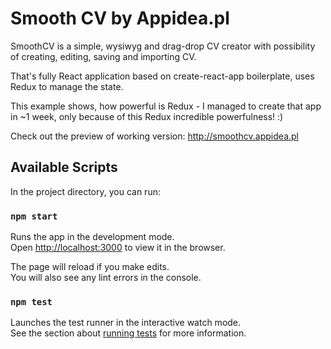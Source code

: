 # Smooth CV by Appidea.pl

SmoothCV is a simple, wysiwyg and drag-drop CV creator with possibility of creating, editing, saving and importing CV.

That's fully React application based on create-react-app boilerplate, uses Redux to manage the state.

This example shows, how powerful is Redux - I managed to create that app in ~1 week, only because of this Redux incredible powerfulness! :)

Check out the preview of working version: http://smoothcv.appidea.pl

## Available Scripts

In the project directory, you can run:

### `npm start`

Runs the app in the development mode.<br>
Open [http://localhost:3000](http://localhost:3000) to view it in the browser.

The page will reload if you make edits.<br>
You will also see any lint errors in the console.

### `npm test`

Launches the test runner in the interactive watch mode.<br>
See the section about [running tests](#running-tests) for more information.
